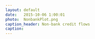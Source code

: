 ```yaml
---
layout: default
date:   2015-10-06 1:00:01
photo:  NonbankPlot.png
caption_header: Non-bank credit flows
caption: 
---
```

